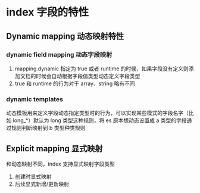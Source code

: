 # index 字段的特性

## Dynamic mapping 动态映射特性

### dynamic field mapping 动态字段映射
1. mapping.dynamic 指定为 true 或者 runtime 的时候，如果字段没有定义则添加文档的时候会自动根据字段值类型动态定义字段类型
2. true 和 runtime 的行为对于 array、string 略有不同

### dynamic templates 
动态模板用来定义字段动态指定类型时的行为，可以实现某些模式的字段名字（比如 long_*）默认为 long 类型这种规则，将 es 原本想动态设置成 a
类型的字段通过规则判断映射到 b 类型种类规则


## Explicit mapping 显式映射
和动态映射不同，index 支持显式映射字段类型

1. 创建时显式映射
2. 后续显式新增/更新映射
